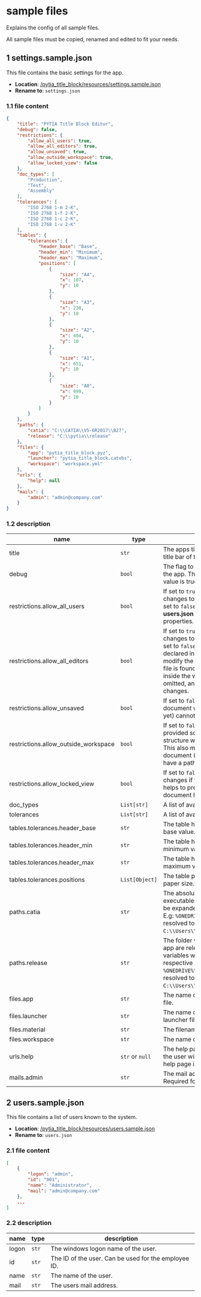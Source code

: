 # sample files

Explains the config of all sample files.

All sample files must be copied, renamed and edited to fit your needs.

## 1 settings.sample.json

This file contains the basic settings for the app.

- **Location**: [/pytia_title_block/resources/settings.sample.json](../pytia_title_block/resources/settings.sample.json)
- **Rename to**: `settings.json`

### 1.1 file content

```json
{
    "title": "PYTIA Title Block Editor",
    "debug": false,
    "restrictions": {
        "allow_all_users": true,
        "allow_all_editors": true,
        "allow_unsaved": true,
        "allow_outside_workspace": true,
        "allow_locked_view": false
    },
    "doc_types": [
        "Production",
        "Test",
        "Assembly"
    ],
    "tolerances": [
        "ISO 2768 1-m 2-K",
        "ISO 2768 1-f 2-K",
        "ISO 2768 1-c 2-K",
        "ISO 2768 1-v 2-K"
    ],
    "tables": {
        "tolerances": {
            "header_base": "Base",
            "header_min": "Minimum",
            "header_max": "Maximum",
            "positions": [
                {
                    "size": "A4",
                    "x": 107,
                    "y": 10
                },
                {
                    "size": "A3",
                    "x": 230,
                    "y": 10
                },
                {
                    "size": "A2",
                    "x": 404,
                    "y": 10
                },
                {
                    "size": "A1",
                    "x": 651,
                    "y": 10
                },
                {
                    "size": "A0",
                    "x": 999,
                    "y": 10
                }
            ]
        }
    },
    "paths": {
        "catia": "C:\\CATIA\\V5-6R2017\\B27",
        "release": "C:\\pytia\\release"
    },
    "files": {
        "app": "pytia_title_block.pyz",
        "launcher": "pytia_title_block.catvbs",
        "workspace": "workspace.yml"
    },
    "urls": {
        "help": null
    },
    "mails": {
        "admin": "admin@company.com"
    }
}
```

### 1.2 description

name | type | description
--- | --- | ---
title | `str` | The apps title. This will be visible in the title bar of the window.
debug | `bool` | The flag to declare the debug-state of the app. The app cannot be built if this value is true.
restrictions.allow_all_users | `bool` | If set to `true` any user can make changes to the documents properties. If set to `false` only those users from the **users.json** file can modify the properties.
restrictions.allow_all_editors | `bool` | If set to `true` any user can make changes to the documents properties. If set to `false` only those users which are declared in the **workspace** file can modify the properties. If no workspace file is found, or no **editors** list-item is inside the workspace file, then this is omitted, and everyone can make changes.
restrictions.allow_unsaved | `bool` | If set to `false` an unsaved document (a document which doesn't have a path yet) cannot be modified.
restrictions.allow_outside_workspace | `bool` | If set to `false` a **workspace** file must be provided somewhere in the folder structure where the document is saved. This also means, that an unsaved document (a document which doesn't have a path yet) cannot be modified.
restrictions.allow_locked_view | `bool` | If set to `false` the user cannot make any changes if the first view is locked. This helps to prevent changes after the document has been released.
doc_types | `List[str]` | A list of available document types.
tolerances | `List[str]` | A list of available tolerances.
tables.tolerances.header_base | `str` | The table header name for the tolerance base value.
tables.tolerances.header_min | `str` | The table header name for the tolerance minimum value.
tables.tolerances.header_max | `str` | The table header name for the tolerance maximum value.
tables.tolerances.positions | `List[Object]` | The table position depending on the paper size. Anchor is bottom right.
paths.catia | `str` | The absolute path to the CATIA executables. Environment variables will be expanded to their respective values. E.g: `%ONEDRIVE%\\CATIA\\Apps` will be resolved to `C:\\Users\\...\\OneDrive\\CATIA\\Apps`.
paths.release | `str` | The folder where the launcher and the app are released into. Environment variables will be expanded to their respective values. E.g: `%ONEDRIVE%\\CATIA\\Apps` will be resolved to `C:\\Users\\...\\OneDrive\\CATIA\\Apps`.
files.app | `str` | The name of the released python app file.
files.launcher | `str` | The name of the release catvbs launcher file.
files.material | `str` | The filename of CATMaterial file.
files.workspace | `str` | The name of the workspace file.
urls.help | `str` or `null` | The help page for the app. If set to null the user will receive a message, that no help page is provided.
mails.admin | `str` | The mail address of the sys admin. Required for error mails.

## 2 users.sample.json

This file contains a list of users known to the system.

- **Location**: [/pytia_title_block/resources/users.sample.json](../pytia_title_block/resources/users.sample.json)
- **Rename to**: `users.json`

### 2.1 file content

```json
[
    {
        "logon": "admin",
        "id": "001",
        "name": "Administrator",
        "mail": "admin@company.com"
    },
    ...
]
```

### 2.2 description

name | type | description
--- | --- | ---
logon | `str` | The windows logon name of the user.
id | `str` | The ID of the user. Can be used for the employee ID.
name | `str` | The name of the user.
mail | `str` | The users mail address.
